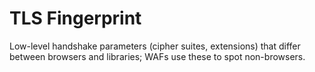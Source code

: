# TLS Fingerprint

Low-level handshake parameters (cipher suites, extensions) that differ between browsers and libraries; WAFs use these to spot non-browsers.
